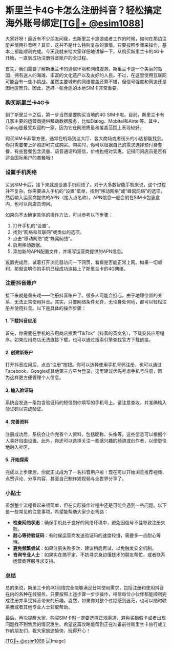 # 斯里兰卡4G卡怎么注册抖音？轻松搞定海外账号绑定[[TG💪+ @esim1088](https://t.me/s/esim1088)]

大家好呀！最近有不少朋友问我，去斯里兰卡旅游或者工作的时候，如何在那边注册并使用抖音呢？其实，这并不是什么特别复杂的事情，只要按照步骤来操作，基本上都能顺利完成。今天我就来给大家详细地讲解一下，从购买斯里兰卡的4G卡开始，一直到成功注册抖音账户的全过程。

首先，我们需要了解斯里兰卡的通信环境和网络服务。斯里兰卡是一个美丽的岛国，拥有迷人的海滩、丰富的文化遗产以及友好的人民。不过，在这里使用互联网可能会有一些小挑战。虽然主要城市的网络覆盖还算不错，但信号强度和网速还是因地区而异。因此，选择一张合适的本地SIM卡非常重要。

### 购买斯里兰卡4G卡

到了斯里兰卡之后，第一步当然是要购买当地的4G SIM卡啦。目前，斯里兰卡有几家主要的运营商提供移动数据服务，比如Dialog、Mobitel和Airtel等。其中，Dialog是最受欢迎的一家，因为它在网络质量和覆盖范围上表现较好。

购买SIM卡非常方便，通常在机场到达大厅、各大商场或者街头的小店都能找到。你只需要带上护照即可完成购买。购买时，你可以根据自己的需求选择预付费套餐，有些套餐包含流量、语音通话和短信，价格也相对实惠。记得问问店员是否有适合国际用户的套餐哦！

### 设置手机网络

买到SIM卡后，接下来就是设置手机网络了。对于大多数智能手机来说，这个过程并不复杂。你需要进入手机的“设置”菜单，找到“移动网络”或“蜂窝网络”的选项，然后输入运营商提供的APN（接入点名称）。APN信息一般会附在SIM卡包装盒内，也可以向店员询问。

如果你不太确定具体的操作方法，可以参考以下步骤：
1. 打开手机的“设置”。
2. 找到“网络和互联网”或类似的选项。
3. 点击“移动网络”或“蜂窝网络”。
4. 启用移动数据。
5. 添加新的APN配置文件，并填写运营商提供的APN信息。

设置完成后，试着打开浏览器访问一下网页，看看是否能正常上网。如果一切顺利，那就说明你的手机已经成功连接上了斯里兰卡的4G网络。

### 注册抖音账户

接下来就是重头戏——注册抖音账户了。很多人可能会担心，由于地理位置的关系，无法正常使用抖音。其实，只要网络条件允许，无论身处何地，都可以轻松注册并使用抖音。以下是具体的操作步骤：

#### 1. 下载抖音应用
首先，你需要在手机的应用商店搜索“TikTok”（抖音的英文名），下载安装应用程序。如果应用商店无法直接下载，也可以通过搜索引擎查找官方下载链接。

#### 2. 创建新账户
打开抖音应用后，点击“注册”按钮。你可以选择使用手机号码注册，也可以通过Facebook、Google或其他第三方平台登录。这里建议优先考虑手机号注册，因为这样更方便管理个人信息。

#### 3. 输入验证码
系统会发送一条包含验证码的短信到你填写的手机号上。请注意查收，并准确输入验证码以完成验证。

#### 4. 完善资料
注册成功后，系统会让你完善个人资料，包括昵称、头像等。这些信息可以根据个人喜好自由设置。此外，你还可以选择关注一些感兴趣的频道或创作者，以便更快地融入社区。

#### 5. 开始探索
完成以上步骤后，你就正式成为了一名抖音用户啦！现在可以开始浏览推荐视频、点赞评论、分享内容，甚至自己制作短视频与全世界分享了。

### 小贴士

虽然整个流程看起来很简单，但在实际操作过程中还是可能会遇到一些问题。以下是一些常见的注意事项，希望能帮助大家少走弯路：

- **检查网络状态**：确保手机处于良好的网络环境中，避免因信号不佳导致注册失败。
- **耐心等待验证码**：有时候运营商发送验证码的速度较慢，需要多一点耐心等待。
- **避免频繁尝试**：如果注册失败多次，建议稍后再试，以免触发安全机制。
- **咨询专业人士**：如果实在搞不定，不妨寻求身边懂技术的朋友帮忙，或者联系运营商客服寻求支持。

### 总结

总的来说，斯里兰卡的4G网络完全能够满足日常使用需求，包括注册和使用抖音在内的各种在线服务。只要按照上述步骤一步步操作，相信每位小伙伴都能顺利完成注册并享受抖音带来的乐趣。当然，如果你对整个过程感到迷茫，也可以随时联系我或者其他专业人士获取帮助。

最后，再次提醒大家，购买SIM卡时一定要选择正规渠道，避免买到假卡或者出现问题找不到售后的情况发生。希望这篇攻略能帮到正在准备前往斯里兰卡旅行或工作的朋友们，祝大家旅途愉快，玩得开心！

[[TG💪+ @esim1088](https://t.me/s/esim1088) ![Image](https://i.postimg.cc/4NQfJmqS/Snipaste-2025-05-13-00-14-12.png)]